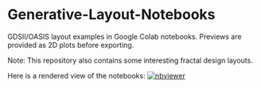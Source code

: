 # Generative-Layout-Notebooks
GDSII/OASIS layout examples in Google Colab notebooks. Previews are provided as 2D plots before exporting. 

Note: This repository also contains some interesting fractal design layouts.

Here is a rendered view of the notebooks: [![nbviewer](https://raw.githubusercontent.com/jupyter/design/master/logos/Badges/nbviewer_badge.svg)](https://nbviewer.org/github/OJB-Quantum/Generative-Layout-Notebooks/tree/main/)
